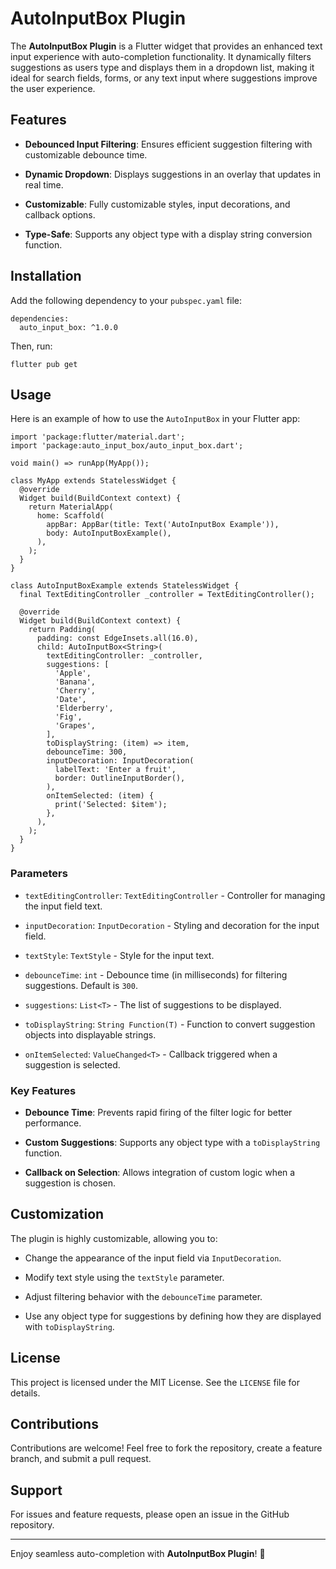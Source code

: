 
# AutoInputBox Plugin

The **AutoInputBox Plugin** is a Flutter widget that provides an enhanced text input experience with auto-completion functionality. It dynamically filters suggestions as users type and displays them in a dropdown list, making it ideal for search fields, forms, or any text input where suggestions improve the user experience.

## Features

-   **Debounced Input Filtering**: Ensures efficient suggestion filtering with customizable debounce time.

-   **Dynamic Dropdown**: Displays suggestions in an overlay that updates in real time.

-   **Customizable**: Fully customizable styles, input decorations, and callback options.

-   **Type-Safe**: Supports any object type with a display string conversion function.


## Installation

Add the following dependency to your `pubspec.yaml` file:

```
dependencies:
  auto_input_box: ^1.0.0
```

Then, run:

```
flutter pub get
```

## Usage

Here is an example of how to use the `AutoInputBox` in your Flutter app:

```
import 'package:flutter/material.dart';
import 'package:auto_input_box/auto_input_box.dart';

void main() => runApp(MyApp());

class MyApp extends StatelessWidget {
  @override
  Widget build(BuildContext context) {
    return MaterialApp(
      home: Scaffold(
        appBar: AppBar(title: Text('AutoInputBox Example')),
        body: AutoInputBoxExample(),
      ),
    );
  }
}

class AutoInputBoxExample extends StatelessWidget {
  final TextEditingController _controller = TextEditingController();

  @override
  Widget build(BuildContext context) {
    return Padding(
      padding: const EdgeInsets.all(16.0),
      child: AutoInputBox<String>(
        textEditingController: _controller,
        suggestions: [
          'Apple',
          'Banana',
          'Cherry',
          'Date',
          'Elderberry',
          'Fig',
          'Grapes',
        ],
        toDisplayString: (item) => item,
        debounceTime: 300,
        inputDecoration: InputDecoration(
          labelText: 'Enter a fruit',
          border: OutlineInputBorder(),
        ),
        onItemSelected: (item) {
          print('Selected: $item');
        },
      ),
    );
  }
}
```

### Parameters

-   `textEditingController`: `TextEditingController` - Controller for managing the input field text.

-   `inputDecoration`: `InputDecoration` - Styling and decoration for the input field.

-   `textStyle`: `TextStyle` - Style for the input text.

-   `debounceTime`: `int` - Debounce time (in milliseconds) for filtering suggestions. Default is `300`.

-   `suggestions`: `List<T>` - The list of suggestions to be displayed.

-   `toDisplayString`: `String Function(T)` - Function to convert suggestion objects into displayable strings.

-   `onItemSelected`: `ValueChanged<T>` - Callback triggered when a suggestion is selected.


### Key Features

-   **Debounce Time**: Prevents rapid firing of the filter logic for better performance.

-   **Custom Suggestions**: Supports any object type with a `toDisplayString` function.

-   **Callback on Selection**: Allows integration of custom logic when a suggestion is chosen.


## Customization

The plugin is highly customizable, allowing you to:

-   Change the appearance of the input field via `InputDecoration`.

-   Modify text style using the `textStyle` parameter.

-   Adjust filtering behavior with the `debounceTime` parameter.

-   Use any object type for suggestions by defining how they are displayed with `toDisplayString`.


## License

This project is licensed under the MIT License. See the `LICENSE` file for details.

## Contributions

Contributions are welcome! Feel free to fork the repository, create a feature branch, and submit a pull request.

## Support

For issues and feature requests, please open an issue in the GitHub repository.

----------

Enjoy seamless auto-completion with **AutoInputBox Plugin**! 🎉